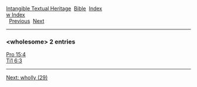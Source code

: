 [Intangible Textual Heritage](../../index)  [Bible](../index) 
[Index](index)   
[w Index](_w_)  
  [Previous](c12424)  [Next](c12426) 

------------------------------------------------------------------------

### &lt;wholesome&gt; 2 entries

[Pro 15:4](../kjv/pro015.htm#004)  
[Ti1 6:3](../kjv/ti1006.htm#003)  

------------------------------------------------------------------------

[Next: wholly (29)](c12426)
